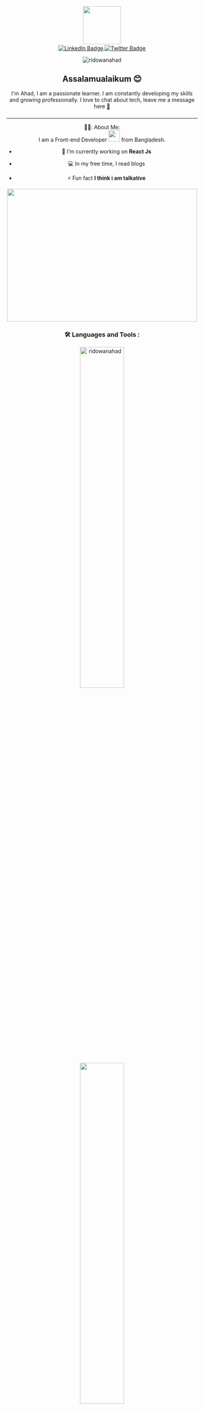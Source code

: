 <div id="header" align="center">
  <img src="https://media.giphy.com/media/lP8xu5t2DLGG045H8F/giphy.gif" width="100"/>
</div>

<div id="badges" align="center">
  <a href="https://www.linkedin.com/in/ridowan-ahad-b3301a169/">
    <img align="center" src="https://img.shields.io/badge/LinkedIn-blue?style=for-the-badge&logo=linkedin&logoColor=white" alt="LinkedIn Badge"/>
  </a>
  
  <a href="https://www.facebook.com/RidowanAhad6">
    <img align="center" src="https://img.shields.io/badge/Facebook-blue?style=for-the-badge&logo=facebook&logoColor=white" alt="Twitter Badge"/>
  </a>
</div>

<p align="center" padding="5px"> <img src="https://komarev.com/ghpvc/?username=ridowanahad&label=Profile%20views&color=0e75b6&style=flat" alt="ridowanahad" /> </p>

<h2 align="center"> Assalamualaikum 😊 </h2>
<p align="center"> I'm Ahad, I am a passionate learner. I am constantly developing my skills and growing professionally. I love to chat about tech, leave me a message here <a href="https://mail.google.com/mail/u/0/?tab=rm&ogbl#inbox?compose=GTvVlcSMVxkmHjbVtGthHPdwrZJCPJvFQjJqQFvsCWljpdwkWncpzPFhVwWzgkRrwNhrtKZwLmvjx" target="_blank"> 📧</a></p>



###


---

<div align="center">
👨‍💻: About Me:
</div>

<div align="center">
I am a Front-end Developer <img src="https://media.giphy.com/media/WUlplcMpOCEmTGBtBW/giphy.gif" width="30"> from Bangladesh.

- 🔭 I’m currently working on **React Js**

- 💻 In my free time, I read blogs

- ⚡ Fun fact **I think i am talkative**

  </div>

<div align="center">
  <img src="https://media.giphy.com/media/dWesBcTLavkZuG35MI/giphy.gif" width="500" height="350"/>
</div>


<h3 align="center"> 🛠️ Languages and Tools : </h3>

<p align="center" ><img align="center" width="48%" src="https://github-readme-stats.vercel.app/api/top-langs?username=ridowanahad&show_icons=true&locale=en&layout=compact&theme=tokyonight" alt="ridowanahad" /></p>
  
<p align="center"><img align="center" width="48%" src="https://github-readme-streak-stats.herokuapp.com/?user=ridowanahad&theme=tokyonight" />
</p>


<div>

  <img src="https://img.shields.io/badge/javascript-%23323330.svg?style=for-the-badge&logo=javascript&logoColor=%23F7DF1E" height="25"/>
  <img src="https://img.shields.io/badge/React-20232A?style=for-the-badge&logo=react&logoColor=61DAFB" height="25">
  <img src="https://img.shields.io/badge/mysql-%2300f.svg?style=for-the-badge&logo=mysql&logoColor=white" height="25"/>
  <img src="https://img.shields.io/badge/html-%2300f.svg?style=for-the-badge&logo=html&logoColor=#008000" height="25"/>
  <img src="https://img.shields.io/badge/css-%2300f.svg?style=for-the-badge&logo=css&logoColor=#008000" height="25"/>
  
  
</div>
